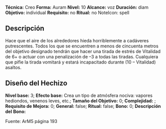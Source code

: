
**Técnica:** Creo
**Forma:** Auram
**Nivel:** 10
**Alcance:** voz 
**Duración:** diam  
**Objetivo:** individual
**Requisito:** no
**Ritual:** no
NoteIcon: spell




## Descripción 
<p>Hace que el aire de los alrededores hieda horriblemente a cadáveres putrescentes. Todos los que se encuentren a menos de cincuenta metros del objetivo designado tendrán que hacer una tirada de estrés de Vitalidad de 6+ o actuar con una penalización de –3 a todas las tiradas. Cualquiera que pifie la tirada vomitará y estará incapacitado durante (10 – Vitalidad) asaltos.</p>

## Diseño del Hechizo 

**Nivel base:** 3; **Efecto base:** Crea un tipo de atmósfera nociva: vapores hediondos, venenos leves, etc.;  **Tamaño del **Objetivo:**** 0; **Complejidad:** ; **Requisito de Mejora:** 0; **General:** false; **Ritual:** false; **Bono:** 0; **Descripción del** **Bono:** 

Fuente: ArM5 página 193